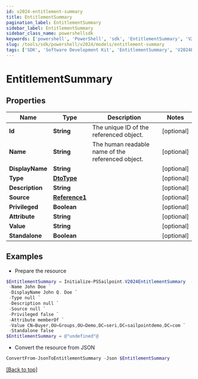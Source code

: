 ```yaml
---
id: v2024-entitlement-summary
title: EntitlementSummary
pagination_label: EntitlementSummary
sidebar_label: EntitlementSummary
sidebar_class_name: powershellsdk
keywords: ['powershell', 'PowerShell', 'sdk', 'EntitlementSummary', 'V2024EntitlementSummary'] 
slug: /tools/sdk/powershell/v2024/models/entitlement-summary
tags: ['SDK', 'Software Development Kit', 'EntitlementSummary', 'V2024EntitlementSummary']
---
```



# EntitlementSummary

## Properties

Name | Type | Description | Notes
------------ | ------------- | ------------- | -------------
**Id** | **String** | The unique ID of the referenced object. | [optional] 
**Name** | **String** | The human readable name of the referenced object. | [optional] 
**DisplayName** | **String** |  | [optional] 
**Type** | [**DtoType**](dto-type) |  | [optional] 
**Description** | **String** |  | [optional] 
**Source** | [**Reference1**](reference1) |  | [optional] 
**Privileged** | **Boolean** |  | [optional] 
**Attribute** | **String** |  | [optional] 
**Value** | **String** |  | [optional] 
**Standalone** | **Boolean** |  | [optional] 

## Examples

- Prepare the resource
```powershell
$EntitlementSummary = Initialize-PSSailpoint.V2024EntitlementSummary  -Id 2c91808568c529c60168cca6f90c1313 `
 -Name John Doe `
 -DisplayName John Q. Doe `
 -Type null `
 -Description null `
 -Source null `
 -Privileged false `
 -Attribute memberOf `
 -Value CN=Buyer,OU=Groups,OU=Demo,DC=seri,DC=sailpointdemo,DC=com `
 -Standalone false
$EntitlementSummary = @"undefined"@
```

- Convert the resource from JSON
```powershell
ConvertFrom-JsonToEntitlementSummary -Json $EntitlementSummary
```


[[Back to top]](#) 

